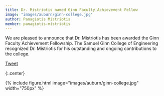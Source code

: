 ```yaml
---
title: Dr. Mistriotis named Ginn Faculty Achievement Fellow
image: "images/auburn/ginn-college.jpg"
author: Panagiotis Mistriotis
member: panagiotis-mistriotis
---
```


We are pleased to announce that Dr. Mistriotis has been awarded the Ginn Faculty Achievement Fellowship. The Samuel Ginn College of Engineering recognized Dr. Mistriotis for his outstanding and ongoing contributions to the college. 

<a href="https://twitter.com/share?ref_src=twsrc%5Etfw" class="twitter-share-button" meta name="twitter:image" content="https://github.com/mistriotis-lab/mistriotis-lab.github.io/blob/07e1827017826efa6f644ad3189463e41188af62/images/news/StudentSymposium2022.jpg" data-show-count="false">Tweet</a><script async src="https://platform.twitter.com/widgets.js" charset="utf-8"></script>

{:.center}

{%
  include figure.html
  image="images/auburn/ginn-college.jpg"
  width="750px"
%}

